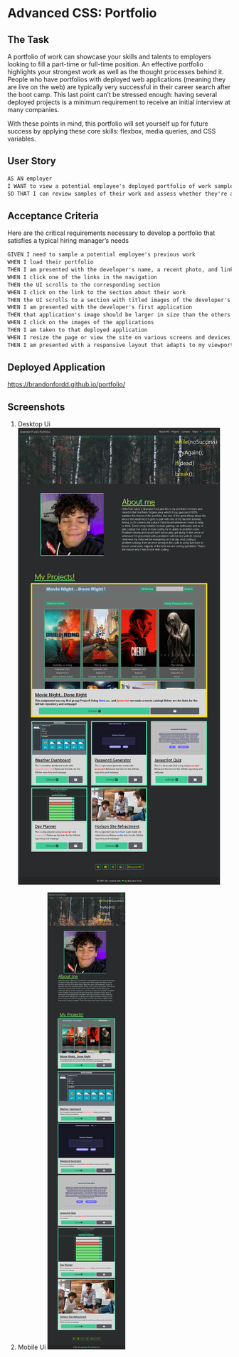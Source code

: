 # Advanced CSS: Portfolio

## The Task

A portfolio of work can showcase your skills and talents to employers looking to fill a part-time or full-time position. An effective portfolio highlights your strongest work as well as the thought processes behind it. People who have portfolios with deployed web applications (meaning they are live on the web) are typically very successful in their career search after the boot camp. This last point can’t be stressed enough: having several deployed projects is a minimum requirement to receive an initial interview at many companies. 

With these points in mind, this portfolio will set yourself up for future success by applying these core skills: flexbox, media queries, and CSS variables. 

## User Story

```md
AS AN employer
I WANT to view a potential employee's deployed portfolio of work samples
SO THAT I can review samples of their work and assess whether they're a good candidate for an open position
```

## Acceptance Criteria

Here are the critical requirements necessary to develop a portfolio that satisfies a typical hiring manager’s needs

```md
GIVEN I need to sample a potential employee's previous work
WHEN I load their portfolio
THEN I am presented with the developer's name, a recent photo, and links to sections about them, their work, and how to contact them
WHEN I click one of the links in the navigation
THEN the UI scrolls to the corresponding section
WHEN I click on the link to the section about their work
THEN the UI scrolls to a section with titled images of the developer's applications
WHEN I am presented with the developer's first application
THEN that application's image should be larger in size than the others
WHEN I click on the images of the applications
THEN I am taken to that deployed application
WHEN I resize the page or view the site on various screens and devices
THEN I am presented with a responsive layout that adapts to my viewport
```
## Deployed Application 
 https://brandonfordd.github.io/portfolio/

## Screenshots

1. Desktop Ui
![alt text](https://github.com/brandonfordd/portfolio/blob/main/assets/images/screenshot-1.png)

2. Mobile Ui
![alt text](https://github.com/brandonfordd/portfolio/blob/main/assets/images/screenshot-2.png)
